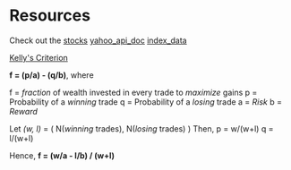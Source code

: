 # Resources

Check out the
[stocks](https://archives.nseindia.com/content/equities/EQUITY_L.csv)
[yahoo_api_doc](https://python-yahoofinance.readthedocs.io/en/latest/api.html)
[index_data](https://medium.com/@TejasEkawade/getting-indian-stock-prices-using-python-19f8c83d2015)

[Kelly's Criterion](https://www.youtube.com/watch?v=_FuuYSM7yOo)

__f = (p/a) - (q/b)__, where

f = _fraction_ of wealth invested in every trade to _maximize_ gains
p = Probability of a _winning_ trade
q = Probability of a _losing_ trade
a = _Risk_
b = _Reward_

Let _(w, l)_ = ( N(_winning_ trades), N(_losing_ trades) )
Then, p = w/(w+l)
      q = l/(w+l)

Hence, __f = (w/a - l/b) / (w+l)__
